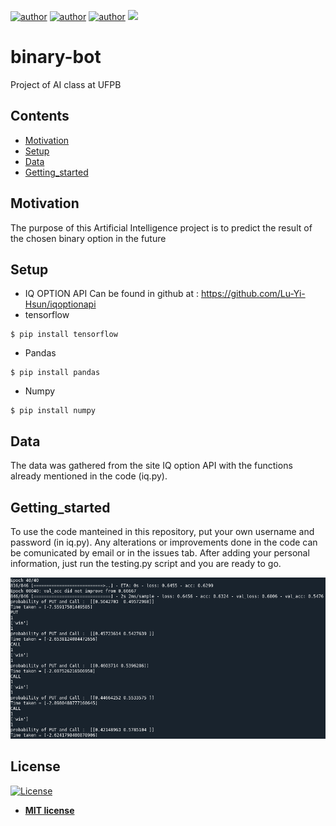 [![author](https://img.shields.io/badge/author-ItamarRocha-black.svg)](https://github.com/ItamarRocha) 
[![author](https://img.shields.io/badge/author-voidzero-red.svg)](https://github.com/void-zero) 
[![author](https://img.shields.io/badge/author-jpvt-red.svg)](https://github.com/jpvt) 
[![](https://img.shields.io/badge/python-3.7+-blue.svg)](https://www.python.org/downloads/release/python-365/)

# binary-bot
Project of AI class at UFPB

## Contents
- [Motivation](#Motivation)
- [Setup](#Setup)
- [Data](#Data)
- [Getting_started](#Getting_started)

## Motivation

The purpose of this Artificial Intelligence project is to predict the result of the chosen binary option in the future

## Setup
- IQ OPTION API
Can be found in github at : https://github.com/Lu-Yi-Hsun/iqoptionapi
- tensorflow
```shell
$ pip install tensorflow
```
- Pandas
```shell
$ pip install pandas
```
- Numpy
```shell
$ pip install numpy
```

## Data

The data was gathered from the site IQ option API with the functions already mentioned in the code (iq.py).

## Getting_started

To use the code manteined in this repository, put your own username and password (in iq.py). Any alterations or improvements done in the code can be comunicated by email or in the issues tab.
After adding your personal information, just run the testing.py script and you are ready to go.

![results](result_binary.png)
## License

[![License](http://img.shields.io/:license-mit-blue.svg?style=flat-square)](http://badges.mit-license.org)

- **[MIT license](http://opensource.org/licenses/mit-license.php)**
